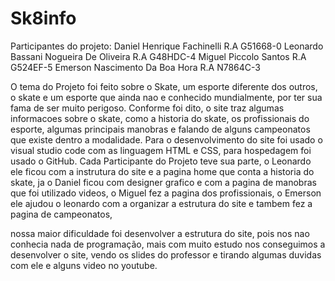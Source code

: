 # Sk8info

Participantes do projeto:
Daniel Henrique Fachinelli R.A G51668-0
Leonardo Bassani Nogueira De Oliveira R.A G48HDC-4
Miguel Piccolo Santos R.A G524EF-5
Emerson Nascimento Da Boa Hora R.A N7864C-3

 O tema do Projeto foi feito sobre o Skate, um esporte diferente dos outros, o skate e um esporte que ainda nao e conhecido mundialmente,
por ter sua fama de ser muito perigoso.
 Conforme foi dito, o site traz algumas informacoes sobre o skate, como a historia do skate, os profissionais do esporte, algumas principais manobras
e falando de alguns campeonatos que existe dentro a modalidade.
 Para o desenvolvimento do site foi usado o visual studio code com as linguagem HTML e CSS, para hospedagem foi usado o GitHub.
 Cada Participante do Projeto teve sua parte, o Leonardo ele ficou com a instrutura do site e a pagina home que conta a historia do skate,
 ja o Daniel ficou com designer grafico e com a pagina de manobras que foi utilizado videos,
 o Miguel fez a pagina dos profissionais,
 o Emerson ele ajudou o leonardo com a organizar a estrutura do site e tambem fez a pagina de campeonatos,
 
 nossa maior dificuldade foi desenvolver a estrutura do site, pois nos nao conhecia nada de programação, mais com muito estudo
 nos conseguimos a desenvolver o site, vendo os slides do professor e tirando algumas duvidas com ele e alguns video no youtube.
 

